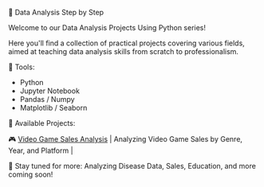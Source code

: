 🧠 Data Analysis Step by Step

Welcome to our Data Analysis Projects Using Python series!

Here you'll find a collection of practical projects covering various fields, aimed at teaching data analysis skills from scratch to professionalism.

🧰 Tools:
- Python
- Jupyter Notebook
- Pandas / Numpy
- Matplotlib / Seaborn

📁 Available Projects:

🎮 [Video Game Sales Analysis](./video-games-analysis) | Analyzing Video Game Sales by Genre, Year, and Platform |

🚀 Stay tuned for more: Analyzing Disease Data, Sales, Education, and more coming soon!